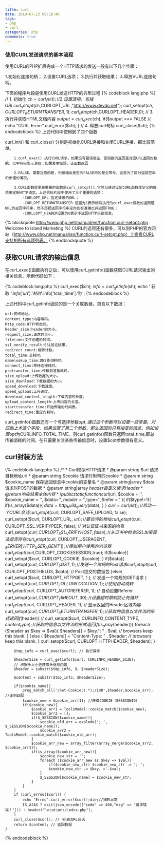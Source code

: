 ```yaml
---
title: curl
date: 2019-07-23 09:16:40
tags: 
- php
- curl
categories: php
comments: true
---
```


### 使用CURL发送请求的基本流程

使用CURL的PHP扩展完成一个HTTP请求的发送一般有以下几个步骤：

1.初始化连接句柄；
2.设置CURL选项；
3.执行并获取结果；
4.释放VURL连接句柄。

下面的程序片段是使用CURL发送HTTP的典型过程
{% codeblock lang:php %}
// 1. 初始化
 $ch = curl_init();
 // 2. 设置选项，包括URL
 curl_setopt($ch,CURLOPT_URL,"http://www.devdo.net");
 curl_setopt($ch,CURLOPT_RETURNTRANSFER,1);
 curl_setopt($ch,CURLOPT_HEADER,0);
 // 3. 执行并获取HTML文档内容
 $output = curl_exec($ch);
 if($output === FALSE ){
 echo "CURL Error:".curl_error($ch);
 }
 // 4. 释放curl句柄
 curl_close($ch);
{% endcodeblock %}
上述代码中使用到了四个函数

curl_init() 和 curl_close() 分别是初始化CURL连接和关闭CURL连接，都比较简单。

		1.curl_exec() 执行CURL请求，如果没有错误发生，该函数的返回是对应URL返回的数据，以字符串表示满意；如果发生错误，该函数返回 

		2.FALSE。需要注意的是，判断输出是否为FALSE用的是全等号，这是为了区分返回空串和出错的情况。

		3.CURL函数库里最重要的函数是curl_setopt(),它可以通过设定CURL函数库定义的选项来定制HTTP请求。上述代码片段中使用了三个重要的选项：
			·CURLOPT_URL 指定请求的URL；
			·CURLOPT_RETURNTRANSFER 设置为1表示稍后执行的curl_exec函数的返回是URL的返回字符串，而不是把返回字符串定向到标准输出并返回TRUE；
			·CURLLOPT_HEADER设置为0表示不返回HTTP头部信息。


{% blockquote http://www.php.net/manual/en/function.curl-setopt.php Welcome to Island Marketing %}
CURL的选项还有很多，可以到PHP的官方网站（http://www.php.net/manual/en/function.curl-setopt.php）上查看CURL支持的所有选项列表。
{% endblockquote %}

## 获取CURL请求的输出信息

在curl_exec()函数执行之后，可以使用curl_getinfo()函数获取CURL请求输出的相关信息，示例代码如下：

{% codeblock lang:php %}
curl_exec($ch);
$info = curl_getinfo($sh);
echo ' 获取 '.$info['url'].'耗时'.$info['total_time'].'秒';
{% endcodeblock %}

上述代码中curl_getinfo返回的是一个关联数组，包含以下数据：

	url:网络地址。
	content_type:内容编码。
	http_code:HTTP状态码。
	header_size:header的大小。
	request_size:请求的大小。
	filetime:文件创建的时间。
	ssl_verify_result:SSL验证结果。
	redirect_count:跳转计数。
	total_time:总耗时。
	namelookup_time:DNS查询耗时。
	connect_time:等待连接耗时。
	pretransfer_time:传输前准备耗时。
	size_uplpad:上传数据的大小。
	size_download:下载数据的大小。
	speed_download:下载速度。
	speed_upload:上传速度。
	download_content_length:下载内容的长度。
	upload_content_length:上传内容的长度。
	starttransfer_time:开始传输的时间表。
	redirect_time:重定向耗时。

curl_getinfo()函数还有一个可选择参数$opt,通过这个参数可以设置一些常量，对应到上术这个字段，如果设置了第二个参数，那么返回的只有指定的信息。例如设置$opt为CURLINFO_TOTAL_TIME，则curl_getinfo()函数只返回total_time,即总传输消耗的时间，在只需要关注某些传输信息时，设置$opt参数很有意义。

## curl封装方法

{% codeblock lang:php %}
 /*
     * Curl模拟HTTP请求
     * @param string $url 请求目标地址url
     * @param string $cookie 请求时附带的cookie
     * @param string $cookie_name 保存返回信息中cookie的变量名
     * @param string|array $data 请求时POST的数据
     * @param string|array $header 自定义请求Header
     * @return 响应结果主体内容
     */
    public static function curl($url, $cookie = '', $cookie_name = '', $data='', $header = '',$type='',$refer = ''){
        if($type!=1){
            if(is_array($data)){
                $data = http_build_query($data);
            }
        }
        $curl = curl_init(); // 启动一个CURL会话
        curl_setopt($curl, CURLOPT_SAFE_UPLOAD, false);
        curl_setopt($curl, CURLOPT_URL, $url); // 要访问的地址
        curl_setopt($curl, CURLOPT_SSL_VERIFYPEER, false); // 对认证证书来源的检查
        curl_setopt($curl, CURLOPT_SSL_VERIFYHOST, false); // 从证书中检查SSL加密算法是否存在
        curl_setopt($curl, CURLOPT_USERAGENT, $_SERVER['HTTP_USER_AGENT']); // 模拟用户使用的浏览器
        curl_setopt($curl,CURLOPT_COOKIESESSION,true);
        if($cookie){
            curl_setopt($curl, CURLOPT_COOKIE, $cookie);
        }
        if($data){
            curl_setopt($curl, CURLOPT_POST, 1); // 发送一个常规的Post请求
            curl_setopt($curl, CURLOPT_POSTFIELDS, $data); // Post提交的数据包
        }else{
            curl_setopt($curl, CURLOPT_HTTPGET, 1 ); // 发送一个常规的GET请求
        }
        curl_setopt($curl, CURLOPT_FOLLOWLOCATION, 1); // 使用自动跳转
        curl_setopt($curl, CURLOPT_AUTOREFERER, 1); // 自动设置Referer
        curl_setopt($curl, CURLOPT_TIMEOUT, 30); // 设置超时限制防止死循环
        curl_setopt($curl, CURLOPT_HEADER, 1); // 显示返回的Header区域内容
        curl_setopt($curl, CURLOPT_RETURNTRANSFER, 1); // 获取的信息以文件流的形式返回
        if($header){
            // curl_setopt($curl, CURLINFO_CONTENT_TYPE, $content_type); // 获取的信息以文件流的形式返回
            if(is_array($header)){
                foreach ($header as $key => $val){
                    $headers[] = $key.": " . $val; // browsers keep this blank.
                }
            }else {
                $headers[] = "Content-Type: " . $header; // browsers keep this blank.
            }
            curl_setopt($curl, CURLOPT_HTTPHEADER, $headers);
        }

        $tmp_info = curl_exec($curl); // 执行操作

        $headerSize = curl_getinfo($curl, CURLINFO_HEADER_SIZE);
        // 根据头大小去获取头信息内容
        $header = substr($tmp_info, 0, $headerSize);

        $content = substr($tmp_info, $headerSize);

        if($cookie_name){
            preg_match_all('/Set-Cookie:(.*);/imU',$header,$cookie_arr); //正则匹配
            $cookie_new = $cookie_arr[1]; //获得COOKIE（SESSIONID）
            if($cookie_new){
                $cookie_arr1 = ToolsModel::cookie_match($cookie_new);
                $cookie_arr2 = [];
                if($_SESSION[$cookie_name]){
                    $cookie_old_arr = explode('; ', $_SESSION[$cookie_name]);
                    $cookie_arr2 = ToolsModel::cookie_match($cookie_old_arr);
                }
                $cookie_arr_new = array_filter(array_merge($cookie_arr2, $cookie_arr1));
                if(is_array($cookie_arr_new)){
                    $cookie_new_str = '';
                    foreach ($cookie_arr_new as $key => $val){
                        if($cookie_new_str) $cookie_new_str .= '; ';
                        $cookie_new_str .= $key.'='.$val;
                    }
                    $_SESSION[$cookie_name] = $cookie_new_str;
                }
            }
        }
        if (curl_errno($curl)) {
            echo 'Errno'.curl_error($curl);die;//捕抓异常
            IS_AJAX ? exit(json_encode(["code" => 400,"msg" => "请求错误！"])) : header("location:/index.php");
        }
        curl_close($curl); // 关闭CURL会话
        return $content; // 返回数据
    }

{% endcodeblock %}